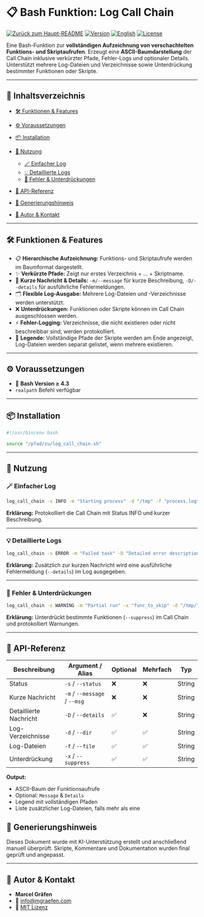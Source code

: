# 📋 Bash Funktion: Log Call Chain

[![Zurück zum Haupt-README](https://img.shields.io/badge/Main-README-blue?style=flat\&logo=github)](../../../README.de.md)
[![Version](https://img.shields.io/badge/version-0.0.0_beta.01-blue.svg)](#)
[![English](https://img.shields.io/badge/Sprache-English-blue)](./README.md)
[![License](https://img.shields.io/badge/license-MIT-lightgrey.svg)](https://opensource.org/licenses/MIT)

Eine Bash-Funktion zur **vollständigen Aufzeichnung von verschachtelten Funktions- und Skriptaufrufen**.
Erzeugt eine **ASCII-Baumdarstellung** der Call Chain inklusive verkürzter Pfade, Fehler-Logs und optionaler Details. Unterstützt mehrere Log-Dateien und Verzeichnisse sowie Unterdrückung bestimmter Funktionen oder Skripte.

---

## 🚀 Inhaltsverzeichnis

* [🛠️ Funktionen & Features](#-funktionen--features)
* [⚙️ Voraussetzungen](#-voraussetzungen)
* [📦 Installation](#-installation)
* [📝 Nutzung](#-nutzung)

  * [🪄 Einfacher Log](#-einfacher-log)
  * [💡 Detaillierte Logs](#-detaillierte-logs)
  * [📛 Fehler & Unterdrückungen](#-fehler--unterdrückungen)
* [📌 API-Referenz](#-api-referenz)
* [🤖 Generierungshinweis](#-generierungshinweis)
* [👤 Autor & Kontakt](#-autor--kontakt)


---

## 🛠️ Funktionen & Features

* 📋 **Hierarchische Aufzeichnung:** Funktions- und Skriptaufrufe werden im Baumformat dargestellt.
* ✨ **Verkürzte Pfade:** Zeigt nur erstes Verzeichnis + ... + Skriptname.
* 💬 **Kurze Nachricht & Details:** `-m/--message` für kurze Beschreibung, `-D/--details` für ausführliche Fehlermeldungen.
* 🗂️ **Flexible Log-Ausgabe:** Mehrere Log-Dateien und -Verzeichnisse werden unterstützt.
* ❌ **Unterdrückungen:** Funktionen oder Skripte können im Call Chain ausgeschlossen werden.
* ⚡ **Fehler-Logging:** Verzeichnisse, die nicht existieren oder nicht beschreibbar sind, werden protokolliert.
* 📝 **Legende:** Vollständige Pfade der Skripte werden am Ende angezeigt, Log-Dateien werden separat gelistet, wenn mehrere existieren.

---

## ⚙️ Voraussetzungen

* 🐚 **Bash Version ≥ 4.3**
* `realpath` Befehl verfügbar

---

## 📦 Installation

```bash
#!/usr/bin/env bash

source "/pfad/zu/log_call_chain.sh"
```

---

## 📝 Nutzung

### 🪄 Einfacher Log

```bash
log_call_chain -s INFO -m "Starting process" -d "/tmp" -f "process.log"
```

**Erklärung:**
Protokolliert die Call Chain mit Status INFO und kurzer Beschreibung.

---

### 💡 Detaillierte Logs

```bash
log_call_chain -s ERROR -m "Failed task" -D "Detailed error description with stack trace" -d "/tmp/logs" -f "error.log"
```

**Erklärung:**
Zusätzlich zur kurzen Nachricht wird eine ausführliche Fehlermeldung (`--details`) im Log ausgegeben.

---

### 📛 Fehler & Unterdrückungen

```bash
log_call_chain -s WARNING -m "Partial run" -x "func_to_skip" -d "/tmp/logs" -f "partial.log"
```

**Erklärung:**
Unterdrückt bestimmte Funktionen (`--suppress`) im Call Chain und protokolliert Warnungen.

---

## 📌 API-Referenz

| Beschreibung           | Argument / Alias             | Optional | Mehrfach | Typ    |
| ---------------------- | ---------------------------- | -------- | -------- | ------ |
| Status                 | `-s` / `--status`            | ❌        | ❌        | String |
| Kurze Nachricht        | `-m` / `--message` / `--msg` | ❌        | ❌        | String |
| Detaillierte Nachricht | `-D` / `--details`           | ✅        | ❌        | String |
| Log-Verzeichnisse      | `-d` / `--dir`               | ✅        | ✅        | String |
| Log-Dateien            | `-f` / `--file`              | ✅        | ✅        | String |
| Unterdrückung          | `-x` / `--suppress`          | ✅        | ✅        | String |

**Output:**

* ASCII-Baum der Funktionsaufrufe
* Optional: `Message` & `Details`
* Legend mit vollständigen Pfaden
* Liste zusätzlicher Log-Dateien, falls mehr als eine

## 🤖 Generierungshinweis

Dieses Dokument wurde mit KI-Unterstützung erstellt und anschließend manuell überprüft.
Skripte, Kommentare und Dokumentation wurden final geprüft und angepasst.

---

## 👤 Autor & Kontakt

* **Marcel Gräfen**
* 📧 [info@mgraefen.com](mailto:info@mgraefen.com)
* 📄 [MIT Lizenz](LICENSE)
